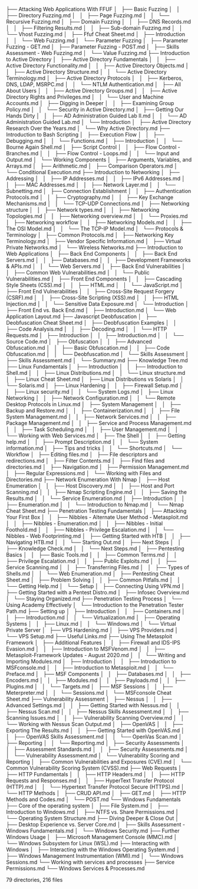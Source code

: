 ├── Attacking Web Applications With FFUF
│   ├── Basic Fuzzing
│   │   ├── Directory Fuzzing.md
│   │   ├── Page Fuzzing.md
│   │   └── Recursive Fuzzing.md
│   ├── Domain Fuzzing
│   │   ├── DNS Records.md
│   │   ├── Filtering Results.md
│   │   ├── Sub-domain Fuzzing.md
│   │   └── Vhost Fuzzing.md
│   ├── Ffuf Cheat Sheet.md
│   ├── Introduction
│   │   └── Web Fuzzing.md
│   └── Parameter Fuzzing
│       ├── Parameter Fuzzing - GET.md
│       ├── Parameter Fuzzing - POST.md
│       ├── Skills Assessment - Web Fuzzing.md
│       └── Value Fuzzing.md
├── Introduction to Active Directory
│   ├── Active Directory Fundamentals
│   │   ├── Active Directory Functionality.md
│   │   ├── Active Directory Objects.md
│   │   ├── Active Directory Structure.md
│   │   └── Active Directory Terminology.md
│   ├── Active Directory Protocols
│   │   ├── Kerberos, DNS, LDAP, MSRPC.md
│   │   └── NTLM Authentication.md
│   ├── All About Users
│   │   ├── Active Directory Groups.md
│   │   ├── Active Directory Rights and Privileges.md
│   │   └── User and Machine Accounts.md
│   ├── Digging in Deeper
│   │   ├── Examining Group Policy.md
│   │   └── Security in Active Directory.md
│   ├── Getting Our Hands Dirty
│   │   ├── AD Administration Guided Lab II.md
│   │   └── AD Administration Guided Lab.md
│   └── Introduction
│       ├── Active Directory Research Over the Years.md
│       └── Why Active Directory.md
├── Introduction to Bash Scripting
│   ├── Execution Flow
│   │   ├── Debugging.md
│   │   └── Functions.md
│   ├── Introduction
│   │   └── Bourne Again Shell.md
│   ├── Script Control
│   │   ├── Flow Control - Branches.md
│   │   ├── Flow Control - Loops.md
│   │   └── Input and Output.md
│   └── Working Components
│       ├── Arguments, Variables, and Arrays.md
│       ├── Arithmetic.md
│       ├── Comparison Operators.md
│       └── Conditional Execution.md
├── Introduction to Networking
│   ├── Addressing
│   │   ├── IP Addresses.md
│   │   ├── IPv6 Addresses.md
│   │   ├── MAC Addresses.md
│   │   ├── Network Layer.md
│   │   └── Subnetting.md
│   ├── Connection Establishment
│   │   ├── Authentication Protocols.md
│   │   ├── Cryptography.md
│   │   ├── Key Exchange Mechanisms.md
│   │   └── TCP-UDP Connections.md
│   ├── Networking structure
│   │   ├── Network types.md
│   │   ├── Networking Topologies.md
│   │   ├── Networking overview.md
│   │   └── Proxies.md
│   ├── Networking workflow
│   │   ├── Networking Models.md
│   │   ├── The OSI Model.md
│   │   └── The TCP-IP Model.md
│   └── Protocols & Terminology
│       ├── Common Protocols.md
│       ├── Networking Key Terminology.md
│       ├── Vendor Specific Information.md
│       ├── Virtual Private Networks.md
│       └── Wireless Networks.md
├── Introduction to Web Applications
│   ├── Back End Components
│   │   ├── Back End Servers.md
│   │   ├── Databases.md
│   │   ├── Development Frameworks & APIs.md
│   │   └── Web Servers.md
│   ├── Back End Vulnerabilities
│   │   ├── Common Web Vulnerabilities.md
│   │   └── Public Vulnerabilities.md
│   ├── Front End Components
│   │   ├── Cascading Style Sheets (CSS).md
│   │   ├── HTML.md
│   │   └── JavaScript.md
│   ├── Front End Vulnerabilities
│   │   ├── Cross-Site Request Forgery (CSRF).md
│   │   ├── Cross-Site Scripting (XSS).md
│   │   ├── HTML Injection.md
│   │   └── Sensitive Data Exposure.md
│   └── Introduction
│       ├── Front End vs. Back End.md
│       ├── Introduction.md
│       └── Web Application Layout.md
├── Javascript Deobfuscation
│   ├── Deobfuscation Cheat Sheet.md
│   ├── Deobfuscation Examples
│   │   ├── Code Analysis.md
│   │   ├── Decoding.md
│   │   └── HTTP Requests.md
│   ├── Introduction
│   │   ├── Introduction.md
│   │   └── Source Code.md
│   ├── Obfuscation
│   │   ├── Advanced Obfuscation.md
│   │   ├── Basic Obfuscation.md
│   │   ├── Code Obfuscation.md
│   │   └── Deobfuscation.md
│   └── Skills Assessment
│       ├── Skills Assessment.md
│       └── Summary.md
├── Knowledge Tree.md
├── Linux Fundamentals
│   ├── Introduction
│   │   ├── Introduction to Shell.md
│   │   ├── Linux Distributions.md
│   │   └── Linux structure.md
│   ├── Linux Cheat Sheet.md
│   ├── Linux Distributions vs Solaris
│   │   └── Solaris.md
│   ├── Linux Hardening
│   │   ├── Firewall Setup.md
│   │   ├── Linux security.md
│   │   └── System Logs.md
│   ├── Linux Networking
│   │   ├── Network Configuration.md
│   │   └── Remote Desktop Protocols in Linux.md
│   ├── System Management
│   │   ├── Backup and Restore.md
│   │   ├── Containerization.md
│   │   ├── File System Management.md
│   │   ├── Network Services.md
│   │   ├── Package Management.md
│   │   ├── Service and Process Management.md
│   │   ├── Task Scheduling.md
│   │   ├── User Management.md
│   │   └── Working with Web Services.md
│   ├── The Shell
│   │   ├── Getting help.md
│   │   ├── Prompt Description.md
│   │   └── System information.md
│   ├── Tips and tricks
│   │   └── Shortcuts.md
│   └── Workflow
│       ├── Editing files.md
│       ├── File descriptors and redirections.md
│       ├── Filter Contents.md
│       ├── Find files and directories.md
│       ├── Navigation.md
│       ├── Permission Management.md
│       ├── Regular Expressions.md
│       └── Working with Files and Directories.md
├── Network Enumeration With Nmap
│   ├── Host Enumeration
│   │   ├── Host Discovery.md
│   │   ├── Host and Port Scanning.md
│   │   ├── Nmap Scripting Engine.md
│   │   ├── Saving the Results.md
│   │   └── Service Enumeration.md
│   ├── Introduction
│   │   ├── Enumeration.md
│   │   └── Introduction to Nmap.md
│   └── Nmap Cheat Sheet.md
├── Penetration Testing Fundamentals
│   ├── Attacking Your First Box
│   │   ├── Nibbles - Alternate User Method - Metasploit.md
│   │   ├── Nibbles - Enumeration.md
│   │   ├── Nibbles - Initial Foothold.md
│   │   ├── Nibbles - Privilege Escalation.md
│   │   └── Nibbles - Web Footprinting.md
│   ├── Getting Started with HTB
│   │   ├── Navigating HTB.md
│   │   └── Starting Out.md
│   ├── Next Steps
│   │   ├── Knowledge Check.md
│   │   └── Next Steps.md
│   ├── Pentesting Basics
│   │   ├── Basic Tools.md
│   │   ├── Common Terms.md
│   │   ├── Privilege Escalation.md
│   │   ├── Public Exploits.md
│   │   ├── Service Scanning.md
│   │   ├── Transferring Files.md
│   │   ├── Types of Shells.md
│   │   └── Web Enumeration.md
│   ├── Pentesting Cheat Sheet.md
│   ├── Problem Solving
│   │   ├── Common Pitfalls.md
│   │   └── Getting Help.md
│   └── Setup
│       ├── Connecting Using VPN.md
│       ├── Getting Started with a Pentest Distro.md
│       ├── Infosec Overview.md
│       └── Staying Organized.md
├── Penetration Testing Process
│   └── Using Academy Effectively
│       └── Introduction to the Penetration Tester Path.md
├── Setting up
│   ├── Introduction
│   │   ├── Containers.md
│   │   ├── Introduction.md
│   │   └── Virtualization.md
│   ├── Operating Systems
│   │   ├── Linux.md
│   │   └── Windows.md
│   └── Virtual Private Server
│       ├── VPS Hardening.md
│       ├── VPS Providers.md
│       └── VPS Setup.md
├── Useful Links.md
├── Using The Metasploit Framework
│   ├── Additional Features
│   │   ├── Firewall and IDS-IPS Evasion.md
│   │   ├── Introduction to MSFVenom.md
│   │   ├── Metasploit-Framework Updates - August 2020.md
│   │   └── Writing and Importing Modules.md
│   ├── Introduction
│   │   ├── Introduction to MSFconsole.md
│   │   ├── Introduction to Metasploit.md
│   │   └── Preface.md
│   ├── MSF Components
│   │   ├── Databases.md
│   │   ├── Encoders.md
│   │   ├── Modules.md
│   │   ├── Payloads.md
│   │   ├── Plugins.md
│   │   └── Targets.md
│   ├── MSF Sessions
│   │   ├── Meterpreter.md
│   │   └── Sessions.md
│   └── MSFconsole Cheat Sheet.md
├── Vulnerability Assessment
│   ├── Nessus
│   │   ├── Advanced Settings.md
│   │   ├── Getting Started with Nessus.md
│   │   ├── Nessus Scan.md
│   │   ├── Nessus Skills Assessment.md
│   │   ├── Scanning Issues.md
│   │   ├── Vulnerability Scanning Overview.md
│   │   └── Working with Nessus Scan Output.md
│   ├── OpenVAS
│   │   ├── Exporting The Results.md
│   │   ├── Getting Started with OpenVAS.md
│   │   ├── OpenVAS Skills Assessment.md
│   │   └── OpenVas Scan.md
│   ├── Reporting
│   │   └── Reporting.md
│   ├── Security Assessments
│   │   ├── Assessment Standards.md
│   │   ├── Security Assessments.md
│   │   └── Vulnerability Assessment.md
│   └── Vulnerability Scoring and Reporting
│       ├── Common Vulnerabilities and Exposures (CVE).md
│       └── Common Vulnerability Scoring System (CVSS).md
├── Web Requests
│   ├── HTTP Fundamentals
│   │   ├── HTTP Headers.md
│   │   ├── HTTP Requests and Responses.md
│   │   ├── HyperText Transfer Protocol (HTTP).md
│   │   └── Hypertext Transfer Protocol Secure (HTTPS).md
│   └── HTTP Methods
│       ├── CRUD API.md
│       ├── GET.md
│       ├── HTTP Methods and Codes.md
│       └── POST.md
└── Windows Fundamentals
    ├── Core of the operating system
    │   ├── File System.md
    │   ├── Introduction to Windows.md
    │   ├── NTFS vs. Share Permissions.md
    │   └── Operating System Structure.md
    ├── Diving Deeper & Close Out
    │   ├── Desktop Experience vs. Server Core.md
    │   ├── Skills Assessment - Windows Fundamentals.md
    │   └── Windows Security.md
    ├── Further Windows Usage
    │   ├── Microsoft Management Console (MMC).md
    │   └── Windows Subsystem for Linux (WSL).md
    ├── Interacting with Windows
    │   ├── Interacting with the Windows Operating System.md
    │   ├── Windows Management Instrumentation (WMI).md
    │   └── Windows Sessions.md
    └── Working with services and processes
        ├── Service Permissions.md
        └── Windows Services & Processes.md

79 directories, 216 files
